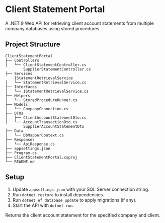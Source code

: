 # Client Statement Portal

A .NET 9 Web API for retrieving client account statements from multiple company databases using stored procedures.

## Project Structure

```
ClientStatementPortal  
├── Controllers  
│   └── ClientStatementController.cs  
		SupplierStatementController.cs
├── Services  
	IStatementRetrievalService
│   └── StatementRetrievalService.cs  
├── Interfaces  
│   └── IStatementRetrievalService.cs  
├── Helpers  
│   └── StoredProcedureRunner.cs  
├── Models  
│   └── CompanyConnection.cs  
├── DTOs  
│   ├── ClientAccountStatementDto.cs  
│   └── AccountTransactionDto.cs  
		SupplierAccountStatementDto
├── Data  
│   └── DbMapperContext.cs  
├── Responses  
│   └── ApiResponse.cs  
├── appsettings.json  
├── Program.cs  
├── ClientStatementPortal.csproj  
└── README.md
```

## Setup

1. Update `appsettings.json` with your SQL Server connection string.
2. Run `dotnet restore` to install dependencies.
3. Run `dotnet ef database update` to apply migrations (if any).
4. Start the API with `dotnet run`.

Returns the client account statement for the specified company and client.
